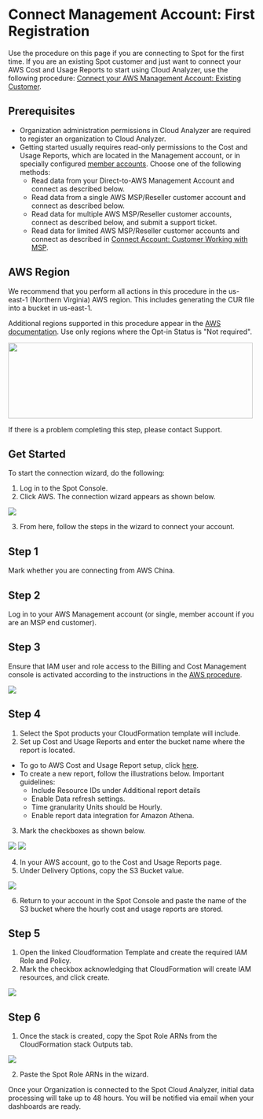 # Connect Management Account: First Registration

Use the procedure on this page if you are connecting to Spot for the first time. If you are an existing Spot customer and just want to connect your AWS Cost and Usage Reports to start using Cloud Analyzer, use the following procedure: [Connect your AWS Management Account: Existing Customer](cloud-analyzer/getting-started/connect-your-aws-master-payer-account-existing-customer).

## Prerequisites

- Organization administration permissions in Cloud Analyzer are required to register an organization to Cloud Analyzer.
- Getting started usually requires read-only permissions to the Cost and Usage Reports, which are located in the Management account, or in specially configured [member accounts](https://aws.amazon.com/about-aws/whats-new/2020/12/cost-and-usage-report-now-available-to-member-linked-accounts/). Choose one of the following methods:
  - Read data from your Direct-to-AWS Management Account and connect as described below.
  - Read data from a single AWS MSP/Reseller customer account and connect as described below.
  - Read data for multiple AWS MSP/Reseller customer accounts, connect as described below, and submit a support ticket.
  - Read data for limited AWS MSP/Reseller customer accounts and connect as described in [Connect Account: Customer Working with MSP](eco/getting-started/connect-account-customer-working-with-msp).

## AWS Region

We recommend that you perform all actions in this procedure in the us-east-1 (Northern Virginia) AWS region. This includes generating the CUR file into a bucket in us-east-1.

Additional regions supported in this procedure appear in the [AWS documentation](https://docs.aws.amazon.com/AWSEC2/latest/UserGuide/using-regions-availability-zones.html#concepts-available-regions). Use only regions where the Opt-in Status is "Not required".

<img src="/cloud-analyzer/_media/gettingstarted-connect-master-existing-00.png" width="498" height="154" />

If there is a problem completing this step, please contact Support.

## Get Started

To start the connection wizard, do the following:

1. Log in to the Spot Console.
2. Click AWS. The connection wizard appears as shown below.

<img src="/cloud-analyzer/_media/gettingstarted-firstregistration-01.png" />

3. From here, follow the steps in the wizard to connect your account.

## Step 1

Mark whether you are connecting from AWS China.

## Step 2

Log in to your AWS Management account (or single, member account if you are an MSP end customer).

## Step 3

Ensure that IAM user and role access to the Billing and Cost Management console is activated according to the instructions in the [AWS procedure](https://docs.aws.amazon.com/awsaccountbilling/latest/aboutv2/control-access-billing.html#ControllingAccessWebsite-Activate).

<img src="/cloud-analyzer/_media/gettingstarted-connect-master-existing-02a.png" />

## Step 4

1. Select the Spot products your CloudFormation template will include.
2. Set up Cost and Usage Reports and enter the bucket name where the report is located.

- To go to AWS Cost and Usage Report setup, click [here](https://console.aws.amazon.com/billing/home?#/reports).
- To create a new report, follow the illustrations below. Important guidelines:
  - Include Resource IDs under Additional report details
  - Enable Data refresh settings.
  - Time granularity Units should be Hourly.
  - Enable report data integration for Amazon Athena.

3. Mark the checkboxes as shown below.

<img src="/cloud-analyzer/_media/gettingstarted-firstregistration-02.png" />

<img src="/cloud-analyzer/_media/gettingstarted-firstregistration-03.png" />

4. In your AWS account, go to the Cost and Usage Reports page.
5. Under Delivery Options, copy the S3 Bucket value.

<img src="/cloud-analyzer/_media/gettingstarted-firstregistration-04.png" />

6. Return to your account in the Spot Console and paste the name of the S3 bucket where the hourly cost and usage reports are stored.

## Step 5

1. Open the linked Cloudformation Template and create the required IAM Role and Policy.
2. Mark the checkbox acknowledging that CloudFormation will create IAM resources, and click create.

<img src="/cloud-analyzer/_media/gettingstarted-firstregistration-05.png" />

## Step 6

1. Once the stack is created, copy the Spot Role ARNs from the CloudFormation stack Outputs tab.

<img src="/cloud-analyzer/_media/gettingstarted-firstregistration-06.png" />

2. Paste the Spot Role ARNs in the wizard.

Once your Organization is connected to the Spot Cloud Analyzer, initial data processing will take up to 48 hours. You will be notified via email when your dashboards are ready.
